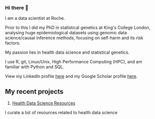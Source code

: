 ### Hi there 👋

I am a data scientist at Roche.

Prior to this I did my PhD in statistical genetics at King's College London, analysing huge epidemiological datasets using genomic data science/causal inference methods, focusing on self-harm and its risk factors. 

My passion lies in health data science and statistical genetics. 

I use R, git, Linux/Unix, High Performance Computing (HPC), and am familiar with Python and SQL. 

View my LinkedIn profile [here](https://www.linkedin.com/in/kai-xiang-lim-5e345/) and my Google Scholar profile [here](https://scholar.google.com/citations?user=ZZUXuo0AAAAJ&hl=en).


## My recent projects
1. [Health Data Science Resources](https://github.com/kai-lim/Health-data-science-resources) 
 
I curate a list of resources related to health data science
